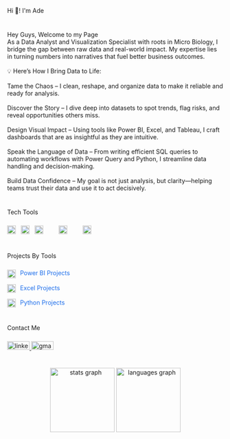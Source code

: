 <p align="left">Hi 👋! I'm Ade</p>

#

###

<p align="left">Hey Guys, Welcome to my Page<br>As a Data Analyst and Visualization Specialist with roots in Micro Biology, I bridge the gap between raw data and real-world impact. My expertise lies in turning numbers into narratives that fuel better business outcomes.<br><br>💡 Here’s How I Bring Data to Life:<br><br>Tame the Chaos – I clean, reshape, and organize data to make it reliable and ready for analysis.<br><br>Discover the Story – I dive deep into datasets to spot trends, flag risks, and reveal opportunities others miss.<br><br>Design Visual Impact – Using tools like Power BI, Excel, and Tableau, I craft dashboards that are as insightful as they are intuitive.<br><br>Speak the Language of Data – From writing efficient SQL queries to automating workflows with Power Query and Python, I streamline data handling and decision-making.<br><br>Build Data Confidence – My goal is not just analysis, but clarity—helping teams trust their data and use it to act decisively.</p>

###

#

<p align="left">Tech Tools</p>

###

<div align="left">
<img src="https://img.icons8.com/?size=100&id=117561&format=png&color=000000" height="20" alt="Excel Logo" style="padding-right: 8px;" />
<img src="https://img.icons8.com/?size=100&id=3sGOUDo9nJ4k&format=png&color=000000" height="20" alt="Power Bi Logo" style="padding-right: 8px;" />
<img src="https://cdn.jsdelivr.net/gh/devicons/devicon/icons/python/python-original.svg" height="20" alt="python logo" style="padding-right: 8px;" />
<img width="12" style="padding-right: 8px;" />
<img src="https://cdn.jsdelivr.net/gh/devicons/devicon/icons/postgresql/postgresql-original.svg" height="20" alt="postgresql logo" style="padding-right: 8px;" />
<img width="12" style="padding-right: 8px;" />
<img src="https://cdn.jsdelivr.net/gh/devicons/devicon/icons/mysql/mysql-original.svg" height="20" alt="mysql logo" style="padding-right: 8px;" />

</div>

#

###

<p align="left">Projects By Tools</p>

###

<p>
  <a href="https://github.com/search?q=user:ganiat3+topic:power-bi" style="text-decoration: none;">
    <img src="https://img.icons8.com/?size=100&id=3sGOUDo9nJ4k&format=png&color=000000" height="20" alt="Power BI Logo" style="vertical-align: middle; padding-right: 6px;" />
    <span style="color: #1f6feb;">Power BI Projects</span>
  </a>
</p>

<p>
  <a href="https://github.com/topics/excel" style="text-decoration: none;">
    <img src="https://img.icons8.com/?size=100&id=117561&format=png&color=000000" height="20" alt="Excel Logo" style="vertical-align: middle; padding-right: 6px;" />
    <span style="color: #1f6feb;">Excel Projects</span>
  </a>
</p>

<p>
  <a href="https://github.com/topics/python" style="text-decoration: none;">
    <img src="https://cdn.jsdelivr.net/gh/devicons/devicon/icons/python/python-original.svg" height="20" alt="Python Logo" style="vertical-align: middle; padding-right: 6px;" />
    <span style="color: #1f6feb;">Python Projects</span>
  </a>
</p>

#

<p align="left">Contact Me</p>

###

<div align="left">
  <a href="https://www.linkedin.com/in/ganiat-ademosu-19513633b" target="_blank">
    <img  src="https://raw.githubusercontent.com/maurodesouza/profile-readme-generator/master/src/assets/icons/social/linkedin/default.svg" width="52" height="20" alt="linkedin logo"  />
  </a>
  <a href="ademosuganiat@gmail.com" target="_blank">
    <img src="https://raw.githubusercontent.com/maurodesouza/profile-readme-generator/master/src/assets/icons/social/gmail/default.svg" width="52" height="20" alt="gmail logo"  />
  </a>
</div>


#

###

<div align="center">
  <img src="https://github-readme-stats.vercel.app/api?username=ganiat3&hide_title=false&hide_rank=false&show_icons=true&include_all_commits=true&count_private=true&disable_animations=false&theme=dracula&locale=en&hide_border=false&order=1" height="150" alt="stats graph"  />
  <img src="https://github-readme-stats.vercel.app/api/top-langs?username=ganiat3&locale=en&hide_title=false&layout=compact&card_width=320&langs_count=5&theme=dracula&hide_border=false&order=2" height="150" alt="languages graph"  />
</div>

###
